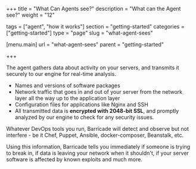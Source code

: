 +++
title = "What Can Agents see?"
description = "What can the Agent see?"
weight = "12"

tags = ["agent", "how it works"]
section = "getting-started"
categories = ["getting-started"]
type = "page"
slug = "what-agent-sees"

[menu.main]
    url = "what-agent-sees"
    parent = "getting-started"

+++

The agent gathers data about activity on your servers, and transmits it securely to our engine for real-time analysis.

*   Names and versions of software packages
*   Network traffic that goes in and out of your server from the network layer all the way up to the application layer
*   Configuration files for applications like Nginx and SSH
*   All transmitted data is **encrypted with 2048-bit SSL**, and promptly analyzed by our engine to check for any security issues.

Whatever DevOps tools you run, Barricade will detect and observe but not interfere - be it Chef, Puppet, Ansible, docker-composer, Beanstalk, etc.

Using this information, Barricade tells you immediately if someone is trying to break in, if data is leaving your network when it shouldn't, if your server software is affected by known exploits and much more.
